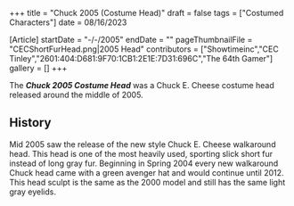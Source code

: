 +++
title = "Chuck 2005 (Costume Head)"
draft = false
tags = ["Costumed Characters"]
date = 08/16/2023

[Article]
startDate = "-/-/2005"
endDate = ""
pageThumbnailFile = "CECShortFurHead.png|2005 Head"
contributors = ["Showtimeinc","CEC Tinley","2601:404:D681:9F70:1CB1:2E1E:7D31:696C","The 64th Gamer"]
gallery = []
+++


The <b><i>Chuck 2005 Costume Head</b></i> was a Chuck E. Cheese costume head released around the middle of 2005.

<h2> History </h2>
Mid 2005 saw the release of the new style Chuck E. Cheese walkaround head. This head is one of the most heavily used, sporting slick short fur instead of long gray fur. Beginning in Spring 2004 every new walkaround Chuck head came with a green avenger hat and would continue until 2012. This head sculpt is the same as the 2000 model and still has the same light gray eyelids.